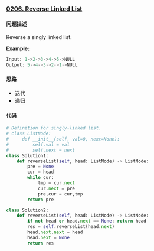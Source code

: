 ### [0206. Reverse Linked List](https://leetcode-cn.com/problems/reverse-linked-list/)

#### 问题描述
Reverse a singly linked list.

**Example:**
```python
Input: 1->2->3->4->5->NULL
Output: 5->4->3->2->1->NULL
```

#### 思路
- 迭代
- 递归

#### 代码

```python
# Definition for singly-linked list.
# class ListNode:
#     def __init__(self, val=0, next=None):
#         self.val = val
#         self.next = next
class Solution1:
    def reverseList(self, head: ListNode) -> ListNode:
        pre = None
        cur = head
        while cur:
            tmp = cur.next
            cur.next = pre
            pre,cur = cur,tmp
        return pre
```
```python
class Solution2:
    def reverseList(self, head: ListNode) -> ListNode:
        if not head or head.next == None: return head
        res = self.reverseList(head.next)
        head.next.next = head
        head.next = None
        return res
```